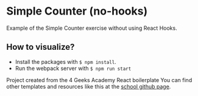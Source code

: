 
# Simple Counter (no-hooks)

Example of the Simple Counter exercise without using React Hooks.

## How to visualize?

- Install the packages with `$ npm install`.
- Run the webpack server with `$ npm run start`


Project created from the 4 Geeks Academy React boilerplate
You can find other templates and resources like this at the [school github page](https://github.com/4geeksacademy/).

